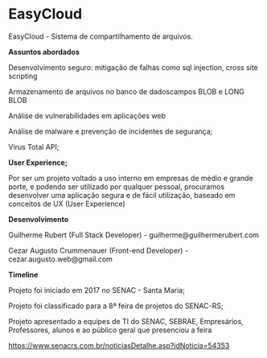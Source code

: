 # EasyCloud

<p>EasyCloud - Sistema de compartilhamento de arquivos.</p> 


**Assuntos abordados**

  <p>Desenvolvimento seguro: mitigação de falhas como sql injection, cross site scripting</p>
  <p>Armazenamento de arquivos no banco de dadoscampos BLOB e LONG BLOB</p>
  <p>Análise de vulnerabilidades em aplicações web </p>
  <p>Análise de malware e prevenção de incidentes de segurança;</p>
  <p> Virus Total API;</p>
  
 
 **User Experience;**
  
 <p>Por ser um projeto voltado a uso interno em empresas de médio e grande porte, e podendo ser utilizado por qualquer pessoal, procuramos desenvolver uma aplicação segura e de fácil utilização, baseado em conceitos de UX (User Experience)</p>
    
**Desenvolvimento**
  
  <p>Guilherme Rubert  (Full Stack Developer) - guilherme@guilhermerubert.com </p>
  <p>Cezar Augusto Crummenauer (Front-end Developer) - cezar.augusto.web@gmail.com </p>  
  

**Timeline**

<p>Projeto foi iniciado em 2017 no SENAC - Santa Maria;</p>
<p>Projeto foi classificado para a 8ª feira de projetos do SENAC-RS;</p>
<p>Projeto apresentado a equipes de TI do SENAC, SEBRAE, Empresários, Professores, alunos e ao público geral que presenciou a feira</p>
<a href="https://www.senacrs.com.br/noticiasDetalhe.asp?idNoticia=54353">https://www.senacrs.com.br/noticiasDetalhe.asp?idNoticia=54353</a>
  
